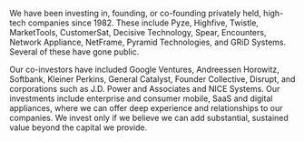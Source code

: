 We have been investing in, founding, or co-founding privately held, high-tech companies since 1982.  These include Pyze, Highfive, Twistle, MarketTools, CustomerSat, Decisive Technology, Spear, Encounters, Network Appliance, NetFrame, Pyramid Technologies, and GRiD Systems.  Several of these have gone public.

Our co-investors have included Google Ventures, Andreessen Horowitz, Softbank, Kleiner Perkins, General Catalyst, Founder Collective, Disrupt, and corporations such as J.D. Power and Associates and NICE Systems.  Our investments include enterprise and consumer mobile, SaaS and digital appliances, where we can offer deep experience and relationships to our companies.  We invest only if we believe we can add substantial, sustained value beyond the capital we provide.